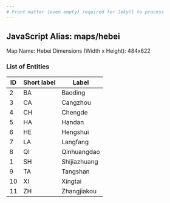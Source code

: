 ```yaml
---
# Front matter (even empty) required for Jekyll to process
---
```


## JavaScript Alias: maps/hebei

Map Name: Hebei
Dimensions (Width x Height): 484x622





### List of Entities

ID | Short label | Label
---|---|---|
2|BA|Baoding
3|CA|Cangzhou
4|CH|Chengde
5|HA|Handan
6|HE|Hengshui
7|LA|Langfang
8|QI|Qinhuangdao
1|SH|Shijiazhuang
9|TA|Tangshan
10|XI|Xingtai
11|ZH|Zhangjiakou

